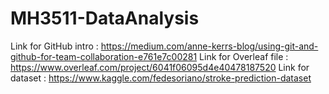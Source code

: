 # MH3511-DataAnalysis
 
 Link for GitHub intro : https://medium.com/anne-kerrs-blog/using-git-and-github-for-team-collaboration-e761e7c00281
 Link for Overleaf file : https://www.overleaf.com/project/6041f06095d4e40478187520
 Link for dataset : https://www.kaggle.com/fedesoriano/stroke-prediction-dataset
